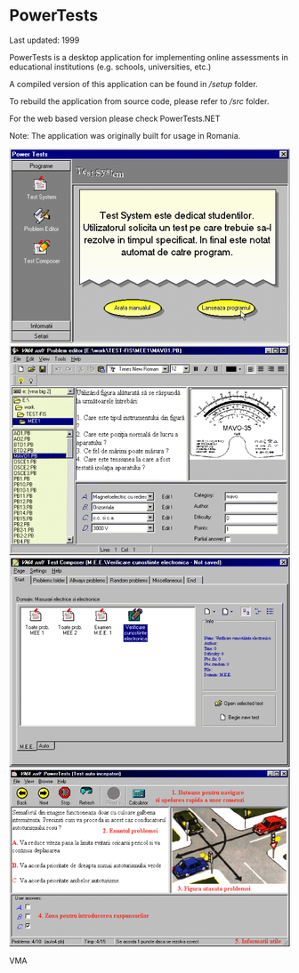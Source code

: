 PowerTests
==========

Last updated: 1999

PowerTests is a desktop application for implementing online assessments in educational institutions (e.g. schools, universities, etc.)

A compiled version of this application can be found in */setup* folder.

To rebuild the application from source code, please refer to */src* folder.

For the web based version please check PowerTests.NET

Note: The application was originally built for usage in Romania.

![](img/CPL2.png)
![](img/PE1.png)
![](img/TE1.png)
![](img/TS2.png)


VMA
